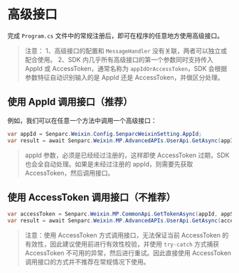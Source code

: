 # 高级接口

完成 `Program.cs` 文件中的常规注册后，即可在程序的任意地方使用高级接口。

> 注意：
> 1、高级接口的配置和 `MessageHandler` 没有关联，两者可以独立或配合使用。
> 2、SDK 内几乎所有高级接口的第一个参数同时支持传入 AppId 或 AccessToken，通常名称为 `appIdOrAccessToken`，SDK 会根据参数特征自动识别输入的是 AppId 还是 AccessToken，并做区分处理。

## 使用 AppId 调用接口（推荐）

例如，我们可以在任意一个方法中调用一个高级接口：

```c#
var appId = Senparc.Weixin.Config.SenparcWeixinSetting.AppId;
var result = await Senparc.Weixin.MP.AdvancedAPIs.UserApi.GetAsync(appId);//获取关注者 OpenId 信息
```

> appId 参数，必须是已经经过注册的，这样即使 AccessToken 过期，SDK 也会全自动处理。如果是未经过注册的 appId，则需要先获取 AccessToken，然后调用接口。

## 使用 AccessToken 调用接口（不推荐）

```c#
var accessToken = Senparc.Weixin.MP.CommonApi.GetTokenAsync(appId, appSecret);//获取 AccessToken
var result = await Senparc.Weixin.MP.AdvancedAPIs.UserApi.GetAsync(accessToken);//获取关注者 OpenId 信息
```

> 注意：使用 AccessToken 方式调用接口，无法保证当前 AccessToken 的有效性，因此建议使用前进行有效性校验，并使用 `try-catch` 方式捕获 AccessToken 不可用的异常，然后进行重试。因此直接使用 AccessToken 调用接口的方式并不推荐在常规情况下使用。

